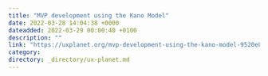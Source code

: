 ```yaml
---
title: "MVP development using the Kano Model"
date: 2022-03-28 14:04:38 +0000
dateadded: 2022-03-29 00:00:40 +0100
description: ""
link: "https://uxplanet.org/mvp-development-using-the-kano-model-9520e8cb98f3?source=rss----819cc2aaeee0---4"
category:
directory: _directory/ux-planet.md
---
```

